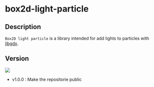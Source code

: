 # box2d-light-particle

## Description

`Box2D light particle` is a library intended for add lights to particles with [libgdx](https://github.com/libgdx/libgdx).

## Version

[![](https://jitpack.io/v/alyrow/box2d-light-particle.svg)](https://jitpack.io/#alyrow/box2d-light-particle)

- v1.0.0 : Make the repositorie public
